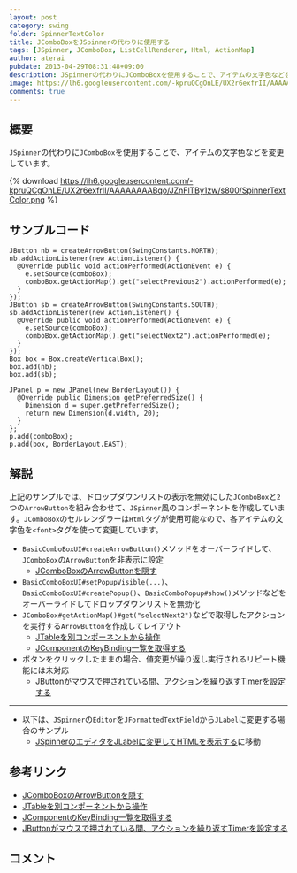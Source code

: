```yaml
---
layout: post
category: swing
folder: SpinnerTextColor
title: JComboBoxをJSpinnerの代わりに使用する
tags: [JSpinner, JComboBox, ListCellRenderer, Html, ActionMap]
author: aterai
pubdate: 2013-04-29T08:31:48+09:00
description: JSpinnerの代わりにJComboBoxを使用することで、アイテムの文字色などを変更しています。
image: https://lh6.googleusercontent.com/-kpruQCgOnLE/UX2r6exfrII/AAAAAAAABqo/JZnFlTBy1zw/s800/SpinnerTextColor.png
comments: true
---
```

## 概要
`JSpinner`の代わりに`JComboBox`を使用することで、アイテムの文字色などを変更しています。

{% download https://lh6.googleusercontent.com/-kpruQCgOnLE/UX2r6exfrII/AAAAAAAABqo/JZnFlTBy1zw/s800/SpinnerTextColor.png %}

## サンプルコード
<pre class="prettyprint"><code>JButton nb = createArrowButton(SwingConstants.NORTH);
nb.addActionListener(new ActionListener() {
  @Override public void actionPerformed(ActionEvent e) {
    e.setSource(comboBox);
    comboBox.getActionMap().get("selectPrevious2").actionPerformed(e);
  }
});
JButton sb = createArrowButton(SwingConstants.SOUTH);
sb.addActionListener(new ActionListener() {
  @Override public void actionPerformed(ActionEvent e) {
    e.setSource(comboBox);
    comboBox.getActionMap().get("selectNext2").actionPerformed(e);
  }
});
Box box = Box.createVerticalBox();
box.add(nb);
box.add(sb);

JPanel p = new JPanel(new BorderLayout()) {
  @Override public Dimension getPreferredSize() {
    Dimension d = super.getPreferredSize();
    return new Dimension(d.width, 20);
  }
};
p.add(comboBox);
p.add(box, BorderLayout.EAST);
</code></pre>

## 解説
上記のサンプルでは、ドロップダウンリストの表示を無効にした`JComboBox`と`2`つの`ArrowButton`を組み合わせて、`JSpinner`風のコンポーネントを作成しています。`JComboBox`のセルレンダラーは`Html`タグが使用可能なので、各アイテムの文字色を`<font>`タグを使って変更しています。

- `BasicComboBoxUI#createArrowButton()`メソッドをオーバーライドして、`JComboBox`の`ArrowButton`を非表示に設定
    - [JComboBoxのArrowButtonを隠す](https://ateraimemo.com/Swing/HideComboArrowButton.html)
- `BasicComboBoxUI#setPopupVisible(...)`、`BasicComboBoxUI#createPopup()`、`BasicComboPopup#show()`メソッドなどをオーバーライドしてドロップダウンリストを無効化
- `JComboBox#getActionMap()#get("selectNext2")`などで取得したアクションを実行する`ArrowButton`を作成してレイアウト
    - [JTableを別コンポーネントから操作](https://ateraimemo.com/Swing/SelectAllButton.html)
    - [JComponentのKeyBinding一覧を取得する](https://ateraimemo.com/Swing/KeyBinding.html)
- ボタンをクリックしたままの場合、値変更が繰り返し実行されるリピート機能には未対応
    - [JButtonがマウスで押されている間、アクションを繰り返すTimerを設定する](https://ateraimemo.com/Swing/AutoRepeatTimer.html)

<!-- dummy comment line for breaking list -->

- - - -
- 以下は、`JSpinner`の`Editor`を`JFormattedTextField`から`JLabel`に変更する場合のサンプル
    - [JSpinnerのエディタをJLabelに変更してHTMLを表示する](https://ateraimemo.com/Swing/HtmlSpinnerEditor.html)に移動

<!-- dummy comment line for breaking list -->

## 参考リンク
- [JComboBoxのArrowButtonを隠す](https://ateraimemo.com/Swing/HideComboArrowButton.html)
- [JTableを別コンポーネントから操作](https://ateraimemo.com/Swing/SelectAllButton.html)
- [JComponentのKeyBinding一覧を取得する](https://ateraimemo.com/Swing/KeyBinding.html)
- [JButtonがマウスで押されている間、アクションを繰り返すTimerを設定する](https://ateraimemo.com/Swing/AutoRepeatTimer.html)

<!-- dummy comment line for breaking list -->

## コメント
